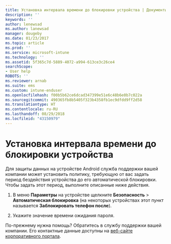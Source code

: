 ```yaml
---
title: Установка интервала времени до блокировки устройства | Документы Майкрософт
description: ''
keywords: ''
author: lenewsad
ms.author: lanewsad
manager: dougeby
ms.date: 01/23/2017
ms.topic: article
ms.prod: ''
ms.service: microsoft-intune
ms.technology: ''
ms.assetid: 5f365c7d-5889-4072-a994-613ce3c26ce4
searchScope:
- User help
ROBOTS: ''
ms.reviewer: arnab
ms.suite: ems
ms.custom: intune-enduser
ms.openlocfilehash: f00b5b62ce6dcad347399e51e6c48b6e0b7c022a
ms.sourcegitcommit: 490365fb8b5405f323b4358fb1ec9dfdd9ff2d58
ms.translationtype: HT
ms.contentlocale: ru-RU
ms.lasthandoff: 08/29/2018
ms.locfileid: "43150979"
---
```

# <a name="how-to-set-the-amount-of-time-before-your-device-is-locked"></a>Установка интервала времени до блокировки устройства

Для защиты данных на устройстве Android служба поддержки вашей компании может установить политику, требующую от вас задать период бездействия устройства до его автоматической блокировки. Чтобы задать этот период, выполните описанные ниже действия.

1.  В меню **Параметры** на устройстве щелкните **Безопасность** &gt; **Автоматическая блокировка** (на некоторых устройствах этот пункт называется **Заблокировать телефон после**).

2.  Укажите значение времени ожидания пароля.

По-прежнему нужна помощь? Обратитесь в службу поддержки вашей компании. Его контактные данные доступны на [веб-сайте корпоративного портала](https://go.microsoft.com/fwlink/?linkid=2010980).

